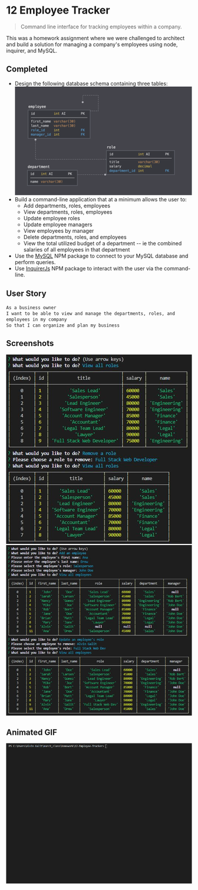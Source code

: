 # 12 Employee Tracker
> Command line interface for tracking employees within a company.

This was a homework assignment where we were challenged to architect and build a solution for managing a company's employees using node, inquirer, and MySQL.

## Completed
* Design the following database schema containing three tables:
![Database Schema](assets/schema.png)    
* Build a command-line application that at a minimum allows the user to:
  * Add departments, roles, employees
  * View departments, roles, employees
  * Update employee roles
  * Update employee managers
  * View employees by manager
  * Delete departments, roles, and employees
  * View the total utilized budget of a department -- ie the combined salaries of all employees in that department
* Use the [MySQL](https://www.npmjs.com/package/mysql) NPM package to connect to your MySQL database and perform queries.
* Use [InquirerJs](https://www.npmjs.com/package/inquirer/v/0.2.3) NPM package to interact with the user via the command-line.

## User Story  
```
As a business owner
I want to be able to view and manage the departments, roles, and employees in my company
So that I can organize and plan my business
```

## Screenshots  
![Employee Tracker Screenshot](assets/employee_tracker_screenshot_1.JPG) 
![Employee Tracker Screenshot](assets/employee_tracker_screenshot_2.JPG) 

## Animated GIF  
![Employee Tracker Screenshot](assets/employee-tracker.gif)
